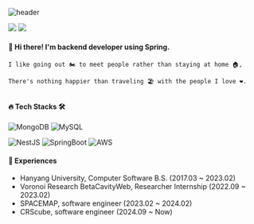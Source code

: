 ![header](https://capsule-render.vercel.app/api?type=waving&color=gradient&height=300&section=header&text=JongWon%20Kim&fontSize=80)


[<img src="https://img.shields.io/badge/Instagram-E4405F?style=flat-square&logo=Instagram&logoColor=white"/>](https://www.instagram.com/_wonnx/) <a href="mailto:labora7@naver.com"><img src="https://img.shields.io/badge/labora7@naver.com-EA4335?style=flat-square&logo=Gmail&logoColor=white"/></a>

#### 👋 Hi there! I'm backend developer using Spring.
```
I like going out 🏍️ to meet people rather than staying at home 🏠,
  
There's nothing happier than traveling 🏖️ with the people I love ❤️.
```
##

#### 🔥 Tech Stacks 🛠️
![MongoDB](https://img.shields.io/badge/MongoDB-%234ea94b.svg?style=for-the-badge&logo=mongodb&logoColor=white) ![MySQL](https://img.shields.io/badge/mysql-%2300f.svg?style=for-the-badge&logo=mysql&logoColor=white) 

![NestJS](https://img.shields.io/badge/nestjs-%23E0234E.svg?style=for-the-badge&logo=nestjs&logoColor=white) ![SpringBoot](https://img.shields.io/badge/SpringBoot-6DB33F?style=for-the-badge&logo=Spring&logoColor=white) ![AWS](https://img.shields.io/badge/AWS-%23FF9900.svg?style=for-the-badge&logo=amazon-aws&logoColor=white)


#### 🌈 Experiences
- Hanyang University, Computer Software B.S. (2017.03 ~ 2023.02)
- Voronoi Research BetaCavityWeb, Researcher Internship (2022.09 ~ 2023.02)
- SPACEMAP, software engineer (2023.02 ~ 2024.02)
- CRScube, software engineer (2024.09 ~ Now)
